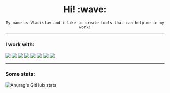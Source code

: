 <h1 align='center'> Hi! :wave:</h1>
<p align='center'><code>My name is Vladislav and i like to create tools that can help me in my work!</code></p>

---
### I work with:
![](https://img.shields.io/badge/Tools-Kubernetes-informational?style=flat&logo=kubernetes&logoColor=white&color=blue)
![](https://img.shields.io/badge/Tools-Docker-informational?style=flat&logo=docker&logoColor=white&color=blue)
![](https://img.shields.io/badge/CI/CD-GitLab-informational?style=flat&logo=gitlab&logoColor=white&color=blue)
![](https://img.shields.io/badge/CI/CD-Jenkins-informational?style=flat&logo=jenkins&logoColor=white&color=blue)
![](https://img.shields.io/badge/OS-Linux-informational?style=flat&logo=linux&logoColor=white&color=blue)
![](https://img.shields.io/badge/Editor-VSCode-informational?style=flat&logo=code&logoColor=white&color=blue)
![](https://img.shields.io/badge/Language-GoLang-informational?style=flat&logo=go&logoColor=white&color=blue)
![](https://img.shields.io/badge/Language-Python-informational?style=flat&logo=python&logoColor=white&color=blue)

---
### Some stats:
![Anurag's GitHub stats](https://github-readme-stats.vercel.app/api?username=solyard&show_icons=true&theme=tokyonight)

